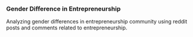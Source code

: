 ### Gender Difference in Entrepreneurship
Analyzing gender differences in entrepreneurship community using reddit posts and comments related to entrepreneurship.

